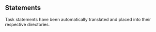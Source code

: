 ## Statements
Task statements have been automatically translated and placed into their respective directories.